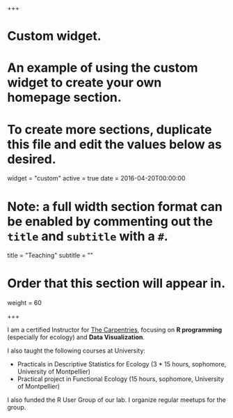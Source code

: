 +++
# Custom widget.
# An example of using the custom widget to create your own homepage section.
# To create more sections, duplicate this file and edit the values below as desired.
widget = "custom"
active = true
date = 2016-04-20T00:00:00

# Note: a full width section format can be enabled by commenting out the `title` and `subtitle` with a `#`.
title = "Teaching"
subtitle = ""

# Order that this section will appear in.
weight = 60

+++

I am a certified Instructor for [The Carpentries](https://carpentries.org/), focusing on **R programming** (especially for ecology) and **Data Visualization**.

I also taught the following courses at University:

- Practicals in Descriptive Statistics for Ecology (3 * 15 hours, sophomore, University of Montpellier)
- Practical project in Functional Ecology (15 hours, sophomore, University of Montpellier)

I also funded the R User Group of our lab. I organize regular meetups for the group.
